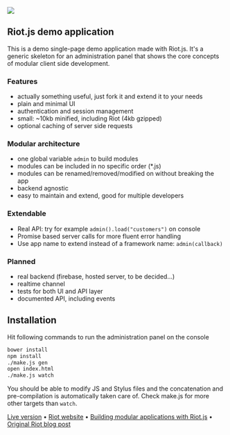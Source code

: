
![](https://muut.com/riotjs/demo/img/riotjslogo@2x.png)

## Riot.js demo application

This is a demo single-page demo application made with Riot.js. It's a generic skeleton for an administration panel that shows the core concepts of modular client side development.

### Features
- actually something useful, just fork it and extend it to your needs
- plain and minimal UI
- authentication and session management
- small: ~10kb minified, including Riot (4kb gzipped)
- optional caching of server side requests


### Modular architecture
- one global variable `admin` to build modules
- modules can be included in no specific order (*.js)
- modules can be renamed/removed/modified on without breaking the app
- backend agnostic
- easy to maintain and extend, good for multiple developers


### Extendable
- Real API: try for example `admin().load("customers")` on console
- Promise based server calls for more fluent error handling
- Use app name to extend instead of a framework name: `admin(callback)`


### Planned
- real backend (firebase, hosted server, to be decided...)
- realtime channel
- tests for both UI and API layer
- documented API, including events


## Installation

Hit following commands to run the administration panel on the console

``` sh
bower install
npm install
./make.js gen
open index.html
./make.js watch
```

You should be able to modify JS and Stylus files and the concatenation and pre-compilation is automatically taken care of. Check make.js for more other targets than `watch`.


[Live version](https://muut.com/riotjs/demo/) &bull;
[Riot website](https://muut.com/riotjs/) &bull;
[Building modular applications with Riot.js](https://muut.com/riotjs/docs/) &bull;
[Original Riot blog post](https://muut.com/blog/technology/riotjs-the-1kb-mvp-framework.html)

